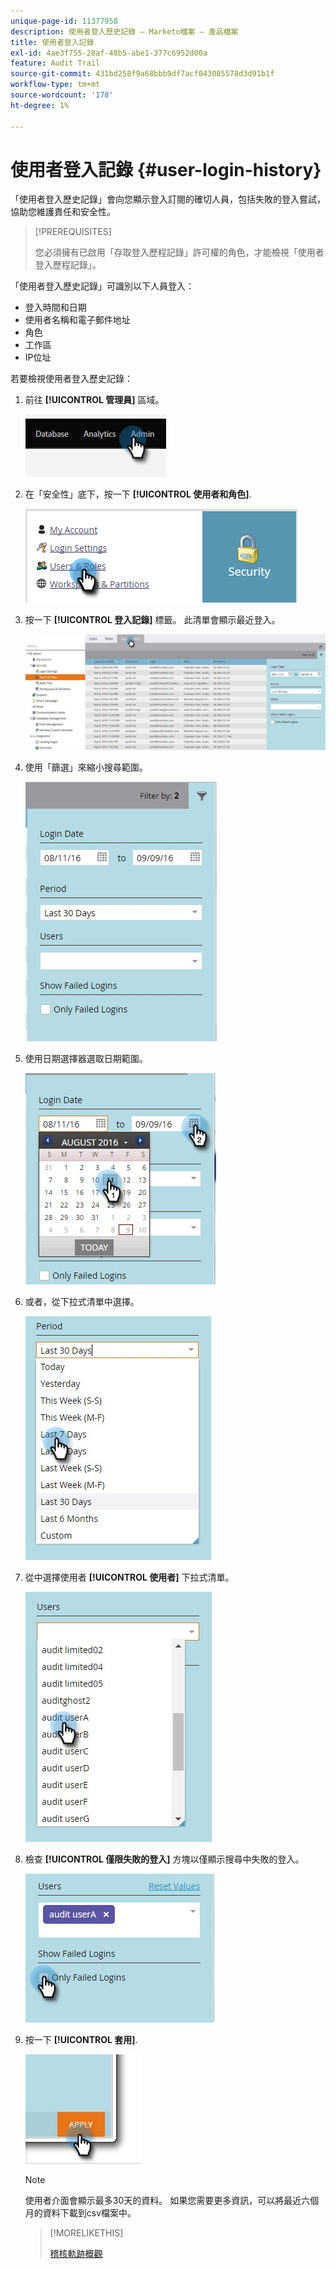 ```yaml
---
unique-page-id: 11377958
description: 使用者登入歷史記錄 — Marketo檔案 — 產品檔案
title: 使用者登入記錄
exl-id: 4ae3f755-28af-48b5-abe1-377c6952d00a
feature: Audit Trail
source-git-commit: 431bd258f9a68bbb9df7acf043085578d3d91b1f
workflow-type: tm+mt
source-wordcount: '178'
ht-degree: 1%

---
```


# 使用者登入記錄 {#user-login-history}

「使用者登入歷史記錄」會向您顯示登入訂閱的確切人員，包括失敗的登入嘗試，協助您維護責任和安全性。

>[!PREREQUISITES]
>
>您必須擁有已啟用「存取登入歷程記錄」許可權的角色，才能檢視「使用者登入歷程記錄」。

「使用者登入歷史記錄」可識別以下人員登入：

* 登入時間和日期
* 使用者名稱和電子郵件地址
* 角色
* 工作區
* IP位址

若要檢視使用者登入歷史記錄：

1. 前往 **[!UICONTROL 管理員]** 區域。

   ![](assets/user-login-history-1.png)

1. 在「安全性」底下，按一下 **[!UICONTROL 使用者和角色]**.

   ![](assets/user-login-history-2.png)

1. 按一下 **[!UICONTROL 登入記錄]** 標籤。 此清單會顯示最近登入。

   ![](assets/user-login-history-3.png)

1. 使用「篩選」來縮小搜尋範圍。

   ![](assets/user-login-history-4.png)

1. 使用日期選擇器選取日期範圍。

   ![](assets/user-login-history-5.png)

1. 或者，從下拉式清單中選擇。

   ![](assets/user-login-history-6.png)

1. 從中選擇使用者 **[!UICONTROL 使用者]** 下拉式清單。

   ![](assets/user-login-history-7.png)

1. 檢查 **[!UICONTROL 僅限失敗的登入]** 方塊以僅顯示搜尋中失敗的登入。

   ![](assets/user-login-history-8.png)

1. 按一下 **[!UICONTROL 套用]**.

   ![](assets/user-login-history-9.png)

   >[!NOTE]
   >
   >使用者介面會顯示最多30天的資料。 如果您需要更多資訊，可以將最近六個月的資料下載到csv檔案中。

   >[!MORELIKETHIS]
   >
   >[稽核軌跡概觀](/help/marketo/product-docs/administration/audit-trail/audit-trail-overview.md)
